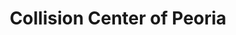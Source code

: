 ---
title: "Collision Center of Peoria"
url: /peoria/collision-center-of-peoria/
shop: Autowerkstatt
---